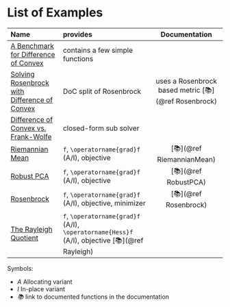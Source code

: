 # List of Examples

| Name                                            | provides            | Documentation |
|:------------------------------------------------|:--------------------|:---------------:|
| [A Benchmark for Difference of Convex](Difference-of-Convex-Benchmark.md)   | contains a few simple functions | |
| [Solving Rosenbrock with Difference of Convex](Difference-of-Convex-Rosenbrock.md)   | DoC split of Rosenbrock | uses a Rosenbrock based metric [📚](@ref Rosenbrock) |
| [Difference of Convex vs. Frank-Wolfe](Difference-of-Convex-Frank-Wolfe.md) | closed-form sub solver | |
| [Riemannian Mean](Riemannian-mean.md)   | ``f``, ``\operatorname{grad}f`` (A/I), objective | [📚](@ref RiemannianMean) |
| [Robust PCA](Robust-PCA.md)   | ``f``, ``\operatorname{grad}f`` (A/I), objective | [📚](@ref RobustPCA) |
| [Rosenbrock](Rosenbrock.md)   | ``f``, ``\operatorname{grad}f`` (A/I), objective, minimizer | [📚](@ref Rosenbrock) |
| [The Rayleigh Quotient](RayleighQuotient.md) | ``f``, ``\operatorname{grad}f`` (A/I), ``\operatorname{Hess}f`` (A/I), objective [📚](@ref Rayleigh) |

Symbols:
* _A_ Allocating variant
* _I_ In-place variant
* _📚_ link to documented functions in the documentation